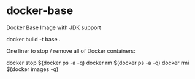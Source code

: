 # docker-base
Docker Base Image with JDK support

docker build -t base .



One liner to stop / remove all of Docker containers:

docker stop $(docker ps -a -q)
docker rm $(docker ps -a -q)
docker rmi $(docker images -q)


